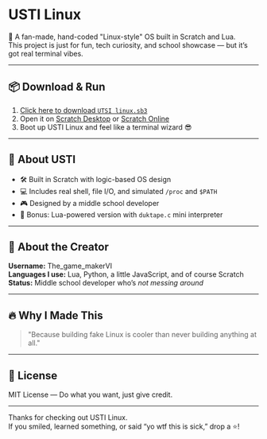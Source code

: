 # USTI Linux

🚀 A fan-made, hand-coded "Linux-style" OS built in Scratch and Lua.  
This project is just for fun, tech curiosity, and school showcase — but it’s got real terminal vibes.

---

## 📦 Download & Run

1. [Click here to download `UTSI linux.sb3`](UTSI%20linux.sb3)
2. Open it on [Scratch Desktop](https://scratch.mit.edu/download) or [Scratch Online](https://scratch.mit.edu)
3. Boot up USTI Linux and feel like a terminal wizard 😎

---

## 🧠 About USTI

- 🛠️ Built in Scratch with logic-based OS design
- 💻 Includes real shell, file I/O, and simulated `/proc` and `$PATH`
- 🎮 Designed by a middle school developer
- 🤯 Bonus: Lua-powered version with `duktape.c` mini interpreter

---

## 👤 About the Creator

**Username:** The_game_makerVI  
**Languages I use:** Lua, Python, a little JavaScript, and of course Scratch  
**Status:** Middle school developer who’s *not messing around*

---

## 🔥 Why I Made This

> "Because building fake Linux is cooler than never building anything at all."

---

## 📜 License

MIT License — Do what you want, just give credit.

---

Thanks for checking out USTI Linux.  
If you smiled, learned something, or said “yo wtf this is sick,” drop a ⭐️!
